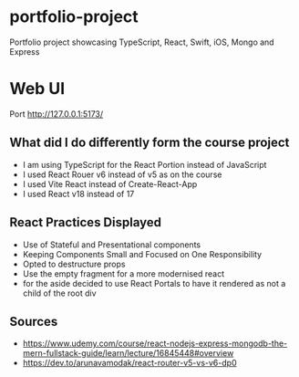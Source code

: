 # portfolio-project

Portfolio project showcasing TypeScript, React, Swift, iOS, Mongo and Express

# Web UI

Port http://127.0.0.1:5173/

## What did I do differently form the course project

- I am using TypeScript for the React Portion instead of JavaScript
- I used React Rouer v6 instead of v5 as on the course
- I used Vite React instead of Create-React-App
- I used React v18 instead of 17

## React Practices Displayed

- Use of Stateful and Presentational components
- Keeping Components Small and Focused on One Responsibility
- Opted to destructure props
- Use the empty fragment for a more modernised react
- for the aside decided to use React Portals to have it rendered as not a child of the root div

## Sources

- https://www.udemy.com/course/react-nodejs-express-mongodb-the-mern-fullstack-guide/learn/lecture/16845448#overview
- https://dev.to/arunavamodak/react-router-v5-vs-v6-dp0
